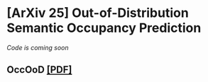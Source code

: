 # [ArXiv 25] Out-of-Distribution Semantic Occupancy Prediction
*Code is coming soon*
## OccOoD [[PDF]](URL "file:///D:/11200/WeChat%20Files/wxid_9mi439miqkfm22/FileStorage/File/2025-06/OccOoD_arXiv(1).pdf")

